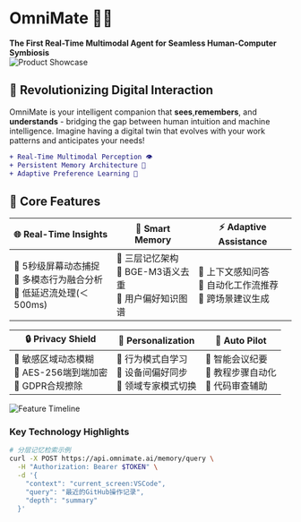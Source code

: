 # OmniMate 🤖✨
​**The First Real-Time Multimodal Agent for Seamless Human-Computer Symbiosis**​  
![Product Showcase]([https://via.placeholder.com/800x400.png/007ACC/FFFFFF?text=OmniMate+in+Action](https://github.com/chrisx599/OmniMate/blob/master/Image1.png))

## 🌟 Revolutionizing Digital Interaction
OmniMate is your intelligent companion that ​**sees**, ​**remembers**, and ​**understands**​ - bridging the gap between human intuition and machine intelligence. Imagine having a digital twin that evolves with your work patterns and anticipates your needs!

```diff
+ Real-Time Multimodal Perception 👁️
+ Persistent Memory Architecture 🧠
+ Adaptive Preference Learning 🎯
```
## 🚀 Core Features

<div align="center">

| 🌐 Real-Time Insights | 🧠 Smart Memory | ⚡ Adaptive Assistance |
|-----------------------|------------------|-------------------------|
| 🔹 5秒级屏幕动态捕捉<br>🔹 多模态行为融合分析<br>🔹 低延迟流处理(＜500ms) | 🔹 三层记忆架构<br>🔹 BGE-M3语义去重<br>🔹 用户偏好知识图谱 | 🔹 上下文感知问答<br>🔹 自动化工作流推荐<br>🔹 跨场景建议生成 |

| 🔒 Privacy Shield | 🎯 Personalization | 🤖 Auto Pilot |
|-------------------|---------------------|----------------|
| 🔹 敏感区域动态模糊<br>🔹 AES-256端到端加密<br>🔹 GDPR合规擦除 | 🔹 行为模式自学习<br>🔹 设备间偏好同步<br>🔹 领域专家模式切换 | 🔹 智能会议纪要<br>🔹 教程步骤自动化<br>🔹 代码审查辅助 |

</div>

![Feature Timeline](https://via.placeholder.com/800x100.png/2F4F4F/FFFFFF?text=Continuous+Learning+➔+Contextual+Understanding+➔+Proactive+Assistance)

### Key Technology Highlights
```bash
# 分层记忆检索示例
curl -X POST https://api.omnimate.ai/memory/query \
  -H "Authorization: Bearer $TOKEN" \
  -d '{
    "context": "current_screen:VSCode", 
    "query": "最近的GitHub操作记录",
    "depth": "summary"
  }'
